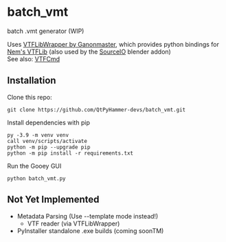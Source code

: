 # batch_vmt
batch .vmt generator (WIP)  

Uses [VTFLibWrapper by Ganonmaster](https://github.com/Ganonmaster/VTFLibWrapper),
which provides python bindings for [Nem's VTFLib](https://web.archive.org/web/20191229074421/http://nemesis.thewavelength.net/index.php?p=40)
(also used by the [SourceIO](https://github.com/REDxEYE/SourceIO/tree/master/source1/vtf/VTFWrapper) blender addon)  
See also: [VTFCmd](https://github.com/TitusStudiosMediaGroup/VTFcmd-Resources)

## Installation
Clone this repo:  

```
git clone https://github.com/QtPyHammer-devs/batch_vmt.git
```  

Install dependencies with pip  

```
py -3.9 -m venv venv
call venv/scripts/activate
python -m pip --upgrade pip
python -m pip install -r requirements.txt
```

Run the Gooey GUI
```
python batch_vmt.py
```

## Not Yet Implemented
  * Metadata Parsing (Use --template mode instead!)
    - VTF reader (via VTFLibWrapper)
  * PyInstaller standalone .exe builds (coming soonTM)
